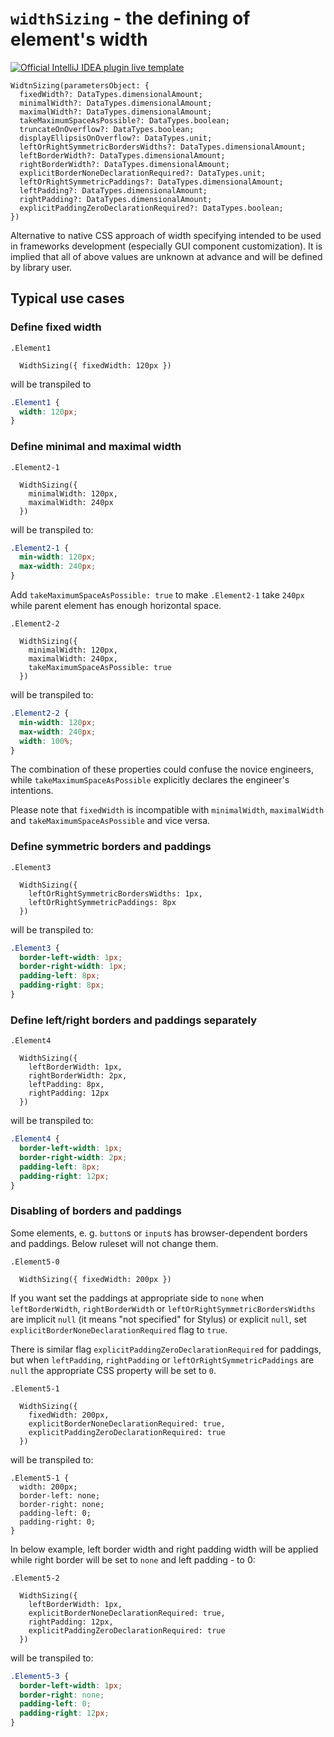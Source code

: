 # `widthSizing` - the defining of element's width 

[![Official IntelliJ IDEA plugin live template](https://img.shields.io/badge/IntelliJ_IDEA_Live_Template-ws-blue.svg?style=flat)](https://plugins.jetbrains.com/plugin/17677-yamato-daiwa-frontend)

```
WidtnSizing(parametersObject: {
  fixedWidth?: DataTypes.dimensionalAmount;
  minimalWidth?: DataTypes.dimensionalAmount;
  maximalWidth?: DataTypes.dimensionalAmount;
  takeMaximumSpaceAsPossible?: DataTypes.boolean;
  truncateOnOverflow?: DataTypes.boolean;
  displayEllipsisOnOverflow?: DataTypes.unit;
  leftOrRightSymmetricBordersWidths?: DataTypes.dimensionalAmount;
  leftBorderWidth?: DataTypes.dimensionalAmount;
  rightBorderWidth?: DataTypes.dimensionalAmount;
  explicitBorderNoneDeclarationRequired?: DataTypes.unit;
  leftOrRightSymmetricPaddings?: DataTypes.dimensionalAmount;
  leftPadding?: DataTypes.dimensionalAmount;
  rightPadding?: DataTypes.dimensionalAmount;
  explicitPaddingZeroDeclarationRequired?: DataTypes.boolean;
})
```

Alternative to native CSS approach of width specifying intended to be used in frameworks development 
(especially GUI component customization).
It is implied that all of above values are unknown at advance and will be defined by library user.


## Typical use cases

### Define fixed width

```stylus
.Element1

  WidthSizing({ fixedWidth: 120px })
```

will be transpiled to

```css
.Element1 {
  width: 120px;
}
```


### Define minimal and maximal width

```stylus
.Element2-1

  WidthSizing({
    minimalWidth: 120px,
    maximalWidth: 240px
  })
```

will be transpiled to:

```css
.Element2-1 {
  min-width: 120px;
  max-width: 240px;
}
```

Add `takeMaximumSpaceAsPossible: true` to make `.Element2-1` take `240px` while parent element has enough horizontal space.

```stylus
.Element2-2

  WidthSizing({
    minimalWidth: 120px,
    maximalWidth: 240px,
    takeMaximumSpaceAsPossible: true
  })
```

will be transpiled to:

```css
.Element2-2 {
  min-width: 120px;
  max-width: 240px;
  width: 100%;
}
```

The combination of these properties could confuse the novice engineers, while `takeMaximumSpaceAsPossible` explicitly
declares the engineer's intentions.

Please note that `fixedWidth` is incompatible with `minimalWidth`, `maximalWidth` and `takeMaximumSpaceAsPossible` and vice versa.


### Define symmetric borders and paddings

```stylus
.Element3

  WidthSizing({
    leftOrRightSymmetricBordersWidths: 1px,
    leftOrRightSymmetricPaddings: 8px
  })
```

will be transpiled to:

```css
.Element3 {
  border-left-width: 1px;
  border-right-width: 1px;
  padding-left: 8px;
  padding-right: 8px;
}
```


### Define left/right borders and paddings separately

```stylus
.Element4

  WidthSizing({
    leftBorderWidth: 1px,
    rightBorderWidth: 2px,
    leftPadding: 8px,
    rightPadding: 12px
  })
```

will be transpiled to:

```css
.Element4 {
  border-left-width: 1px;
  border-right-width: 2px;
  padding-left: 8px;
  padding-right: 12px;
}
```


### Disabling of borders and paddings

Some elements, e. g. `button`s or `input`s has browser-dependent borders and paddings.
Below ruleset will not change them.

```stylus
.Element5-0
  
  WidthSizing({ fixedWidth: 200px })
```

If you want set the paddings at appropriate side to `none` when `leftBorderWidth`, `rightBorderWidth` or 
`leftOrRightSymmetricBordersWidths` are implicit `null` (it means "not specified" for Stylus) or explicit `null`,
set `explicitBorderNoneDeclarationRequired` flag to `true`.

There is similar flag `explicitPaddingZeroDeclarationRequired` for paddings, but when `leftPadding`, `rightPadding`
or `leftOrRightSymmetricPaddings` are `null` the appropriate CSS property will be set to `0`.

```stylus
.Element5-1

  WidthSizing({
    fixedWidth: 200px,
    explicitBorderNoneDeclarationRequired: true,
    explicitPaddingZeroDeclarationRequired: true
  })
```

will be transpiled to:

```stylus
.Element5-1 {
  width: 200px;
  border-left: none;
  border-right: none;
  padding-left: 0;
  padding-right: 0;
}
```

In below example, left border width and right padding width will be applied while right border will be set to `none` 
and left padding - to 0:

```stylus
.Element5-2

  WidthSizing({
    leftBorderWidth: 1px,
    explicitBorderNoneDeclarationRequired: true,
    rightPadding: 12px,
    explicitPaddingZeroDeclarationRequired: true
  })
```

will be transpiled to:

```css
.Element5-3 {
  border-left-width: 1px;
  border-right: none;
  padding-left: 0;
  padding-right: 12px;
}
```
